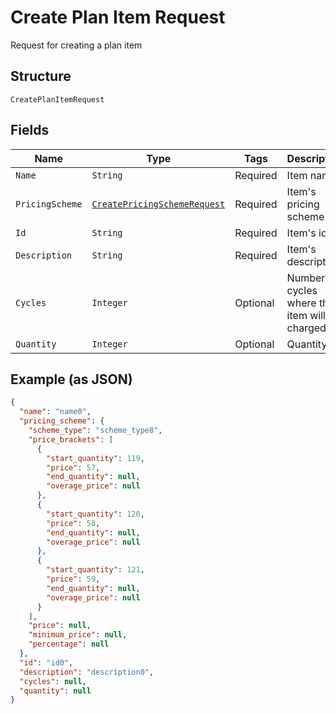 
# Create Plan Item Request

Request for creating a plan item

## Structure

`CreatePlanItemRequest`

## Fields

| Name | Type | Tags | Description | Getter | Setter |
|  --- | --- | --- | --- | --- | --- |
| `Name` | `String` | Required | Item name | String getName() | setName(String name) |
| `PricingScheme` | [`CreatePricingSchemeRequest`](/doc/models/create-pricing-scheme-request.md) | Required | Item's pricing scheme | CreatePricingSchemeRequest getPricingScheme() | setPricingScheme(CreatePricingSchemeRequest pricingScheme) |
| `Id` | `String` | Required | Item's id | String getId() | setId(String id) |
| `Description` | `String` | Required | Item's description | String getDescription() | setDescription(String description) |
| `Cycles` | `Integer` | Optional | Number of cycles where the item will be charged | Integer getCycles() | setCycles(Integer cycles) |
| `Quantity` | `Integer` | Optional | Quantity | Integer getQuantity() | setQuantity(Integer quantity) |

## Example (as JSON)

```json
{
  "name": "name0",
  "pricing_scheme": {
    "scheme_type": "scheme_type8",
    "price_brackets": [
      {
        "start_quantity": 119,
        "price": 57,
        "end_quantity": null,
        "overage_price": null
      },
      {
        "start_quantity": 120,
        "price": 58,
        "end_quantity": null,
        "overage_price": null
      },
      {
        "start_quantity": 121,
        "price": 59,
        "end_quantity": null,
        "overage_price": null
      }
    ],
    "price": null,
    "minimum_price": null,
    "percentage": null
  },
  "id": "id0",
  "description": "description0",
  "cycles": null,
  "quantity": null
}
```

